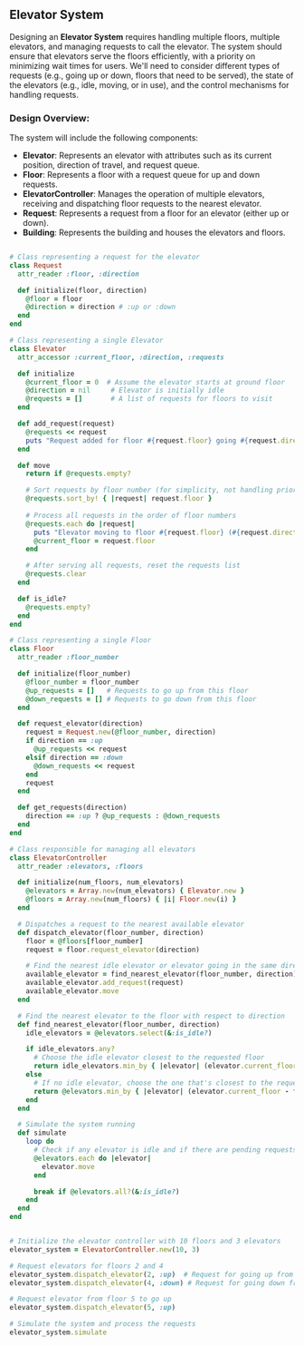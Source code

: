 <!-- ABOUT THE PROJECT -->
## Elevator System

Designing an **Elevator System** requires handling multiple floors, multiple elevators, and managing requests to call the elevator. The system should ensure that elevators serve the floors efficiently, with a priority on minimizing wait times for users. We'll need to consider different types of requests (e.g., going up or down, floors that need to be served), the state of the elevators (e.g., idle, moving, or in use), and the control mechanisms for handling requests.

### Design Overview:
The system will include the following components:
- **Elevator**: Represents an elevator with attributes such as its current position, direction of travel, and request queue.
- **Floor**: Represents a floor with a request queue for up and down requests.
- **ElevatorController**: Manages the operation of multiple elevators, receiving and dispatching floor requests to the nearest elevator.
- **Request**: Represents a request from a floor for an elevator (either up or down).
- **Building**: Represents the building and houses the elevators and floors.

```ruby

# Class representing a request for the elevator
class Request
  attr_reader :floor, :direction

  def initialize(floor, direction)
    @floor = floor
    @direction = direction # :up or :down
  end
end

# Class representing a single Elevator
class Elevator
  attr_accessor :current_floor, :direction, :requests

  def initialize
    @current_floor = 0  # Assume the elevator starts at ground floor
    @direction = nil     # Elevator is initially idle
    @requests = []       # A list of requests for floors to visit
  end

  def add_request(request)
    @requests << request
    puts "Request added for floor #{request.floor} going #{request.direction}"
  end

  def move
    return if @requests.empty?

    # Sort requests by floor number (for simplicity, not handling priority)
    @requests.sort_by! { |request| request.floor }
    
    # Process all requests in the order of floor numbers
    @requests.each do |request|
      puts "Elevator moving to floor #{request.floor} (#{request.direction})"
      @current_floor = request.floor
    end

    # After serving all requests, reset the requests list
    @requests.clear
  end

  def is_idle?
    @requests.empty?
  end
end

# Class representing a single Floor
class Floor
  attr_reader :floor_number

  def initialize(floor_number)
    @floor_number = floor_number
    @up_requests = []   # Requests to go up from this floor
    @down_requests = [] # Requests to go down from this floor
  end

  def request_elevator(direction)
    request = Request.new(@floor_number, direction)
    if direction == :up
      @up_requests << request
    elsif direction == :down
      @down_requests << request
    end
    request
  end

  def get_requests(direction)
    direction == :up ? @up_requests : @down_requests
  end
end

# Class responsible for managing all elevators
class ElevatorController
  attr_reader :elevators, :floors

  def initialize(num_floors, num_elevators)
    @elevators = Array.new(num_elevators) { Elevator.new }
    @floors = Array.new(num_floors) { |i| Floor.new(i) }
  end

  # Dispatches a request to the nearest available elevator
  def dispatch_elevator(floor_number, direction)
    floor = @floors[floor_number]
    request = floor.request_elevator(direction)

    # Find the nearest idle elevator or elevator going in the same direction
    available_elevator = find_nearest_elevator(floor_number, direction)
    available_elevator.add_request(request)
    available_elevator.move
  end

  # Find the nearest elevator to the floor with respect to direction
  def find_nearest_elevator(floor_number, direction)
    idle_elevators = @elevators.select(&:is_idle?)

    if idle_elevators.any?
      # Choose the idle elevator closest to the requested floor
      return idle_elevators.min_by { |elevator| (elevator.current_floor - floor_number).abs }
    else
      # If no idle elevator, choose the one that's closest to the requested floor
      return @elevators.min_by { |elevator| (elevator.current_floor - floor_number).abs }
    end
  end

  # Simulate the system running
  def simulate
    loop do
      # Check if any elevator is idle and if there are pending requests
      @elevators.each do |elevator|
        elevator.move
      end

      break if @elevators.all?(&:is_idle?)
    end
  end
end

```

```ruby

# Initialize the elevator controller with 10 floors and 3 elevators
elevator_system = ElevatorController.new(10, 3)

# Request elevators for floors 2 and 4
elevator_system.dispatch_elevator(2, :up)  # Request for going up from floor 2
elevator_system.dispatch_elevator(4, :down) # Request for going down from floor 4

# Request elevator from floor 5 to go up
elevator_system.dispatch_elevator(5, :up)

# Simulate the system and process the requests
elevator_system.simulate

```